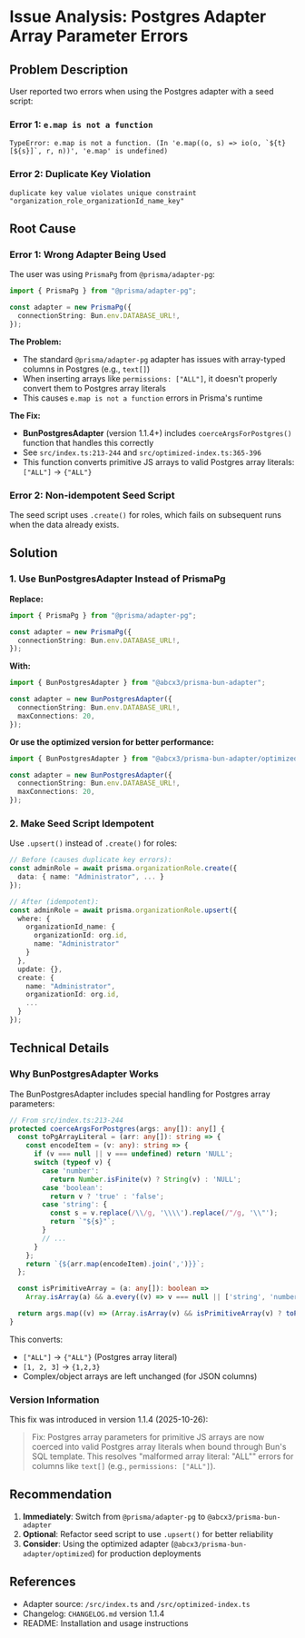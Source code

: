 # Issue Analysis: Postgres Adapter Array Parameter Errors

## Problem Description

User reported two errors when using the Postgres adapter with a seed script:

### Error 1: `e.map is not a function`
```
TypeError: e.map is not a function. (In 'e.map((o, s) => io(o, `${t}[${s}]`, r, n))', 'e.map' is undefined)
```

### Error 2: Duplicate Key Violation
```
duplicate key value violates unique constraint "organization_role_organizationId_name_key"
```

## Root Cause

### Error 1: Wrong Adapter Being Used

The user was using `PrismaPg` from `@prisma/adapter-pg`:

```typescript
import { PrismaPg } from "@prisma/adapter-pg";

const adapter = new PrismaPg({
  connectionString: Bun.env.DATABASE_URL!,
});
```

**The Problem:**
- The standard `@prisma/adapter-pg` adapter has issues with array-typed columns in Postgres (e.g., `text[]`)
- When inserting arrays like `permissions: ["ALL"]`, it doesn't properly convert them to Postgres array literals
- This causes `e.map is not a function` errors in Prisma's runtime

**The Fix:**
- **BunPostgresAdapter** (version 1.1.4+) includes `coerceArgsForPostgres()` function that handles this correctly
- See `src/index.ts:213-244` and `src/optimized-index.ts:365-396`
- This function converts primitive JS arrays to valid Postgres array literals: `["ALL"]` → `{"ALL"}`

### Error 2: Non-idempotent Seed Script

The seed script uses `.create()` for roles, which fails on subsequent runs when the data already exists.

## Solution

### 1. Use BunPostgresAdapter Instead of PrismaPg

**Replace:**
```typescript
import { PrismaPg } from "@prisma/adapter-pg";

const adapter = new PrismaPg({
  connectionString: Bun.env.DATABASE_URL!,
});
```

**With:**
```typescript
import { BunPostgresAdapter } from "@abcx3/prisma-bun-adapter";

const adapter = new BunPostgresAdapter({
  connectionString: Bun.env.DATABASE_URL!,
  maxConnections: 20,
});
```

**Or use the optimized version for better performance:**
```typescript
import { BunPostgresAdapter } from "@abcx3/prisma-bun-adapter/optimized";

const adapter = new BunPostgresAdapter({
  connectionString: Bun.env.DATABASE_URL!,
  maxConnections: 20,
});
```

### 2. Make Seed Script Idempotent

Use `.upsert()` instead of `.create()` for roles:

```typescript
// Before (causes duplicate key errors):
const adminRole = await prisma.organizationRole.create({
  data: { name: "Administrator", ... }
});

// After (idempotent):
const adminRole = await prisma.organizationRole.upsert({
  where: {
    organizationId_name: {
      organizationId: org.id,
      name: "Administrator"
    }
  },
  update: {},
  create: {
    name: "Administrator",
    organizationId: org.id,
    ...
  }
});
```

## Technical Details

### Why BunPostgresAdapter Works

The BunPostgresAdapter includes special handling for Postgres array parameters:

```typescript
// From src/index.ts:213-244
protected coerceArgsForPostgres(args: any[]): any[] {
  const toPgArrayLiteral = (arr: any[]): string => {
    const encodeItem = (v: any): string => {
      if (v === null || v === undefined) return 'NULL';
      switch (typeof v) {
        case 'number':
          return Number.isFinite(v) ? String(v) : 'NULL';
        case 'boolean':
          return v ? 'true' : 'false';
        case 'string': {
          const s = v.replace(/\\/g, '\\\\').replace(/"/g, '\\"');
          return `"${s}"`;
        }
        // ...
      }
    };
    return `{${arr.map(encodeItem).join(',')}}`;
  };

  const isPrimitiveArray = (a: any[]): boolean =>
    Array.isArray(a) && a.every((v) => v === null || ['string', 'number', 'boolean'].includes(typeof v));

  return args.map((v) => (Array.isArray(v) && isPrimitiveArray(v) ? toPgArrayLiteral(v) : v));
}
```

This converts:
- `["ALL"]` → `{"ALL"}` (Postgres array literal)
- `[1, 2, 3]` → `{1,2,3}`
- Complex/object arrays are left unchanged (for JSON columns)

### Version Information

This fix was introduced in version 1.1.4 (2025-10-26):

> Fix: Postgres array parameters for primitive JS arrays are now coerced into valid Postgres array literals when bound through Bun's SQL template. This resolves "malformed array literal: "ALL"" errors for columns like `text[]` (e.g., `permissions: ["ALL"]`).

## Recommendation

1. **Immediately**: Switch from `@prisma/adapter-pg` to `@abcx3/prisma-bun-adapter`
2. **Optional**: Refactor seed script to use `.upsert()` for better reliability
3. **Consider**: Using the optimized adapter (`@abcx3/prisma-bun-adapter/optimized`) for production deployments

## References

- Adapter source: `/src/index.ts` and `/src/optimized-index.ts`
- Changelog: `CHANGELOG.md` version 1.1.4
- README: Installation and usage instructions
